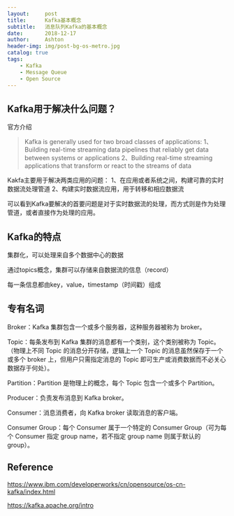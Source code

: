 ```yaml
---
layout:     post
title:      Kafka基本概念
subtitle:   消息队列Kafka的基本概念
date:       2018-12-17
author:     Ashton
header-img: img/post-bg-os-metro.jpg
catalog: true
tags:
    - Kafka
    - Message Queue
    - Open Source
---
```


## Kafka用于解决什么问题？

官方介绍

> Kafka is generally used for two broad classes of applications:
> 1、Building real-time streaming data pipelines that reliably get data between systems or applications
> 2、Building real-time streaming applications that transform or react to the streams of data

Kakfa主要用于解决两类应用的问题：
1、在应用或者系统之间，构建可靠的实时数据流处理管道
2、构建实时数据流应用，用于转移和相应数据流

可以看到Kafka要解决的首要问题是对于实时数据流的处理，而方式则是作为处理管道，或者直接作为处理的应用。

## Kafka的特点

集群化，可以处理来自多个数据中心的数据

通过topics概念，集群可以存储来自数据流的信息（record）

每一条信息都由key，value，timestamp（时间戳）组成

## 专有名词

Broker：Kafka 集群包含一个或多个服务器，这种服务器被称为 broker。

Topic：每条发布到 Kafka 集群的消息都有一个类别，这个类别被称为 Topic。（物理上不同 Topic 的消息分开存储，逻辑上一个 Topic 的消息虽然保存于一个或多个 broker 上，但用户只需指定消息的 Topic 即可生产或消费数据而不必关心数据存于何处）。

Partition：Partition 是物理上的概念，每个 Topic 包含一个或多个 Partition。

Producer：负责发布消息到 Kafka broker。

Consumer：消息消费者，向 Kafka broker 读取消息的客户端。

Consumer Group：每个 Consumer 属于一个特定的 Consumer Group（可为每个 Consumer 指定 group name，若不指定 group name 则属于默认的 group）。



## Reference

https://www.ibm.com/developerworks/cn/opensource/os-cn-kafka/index.html

https://kafka.apache.org/intro





















































































